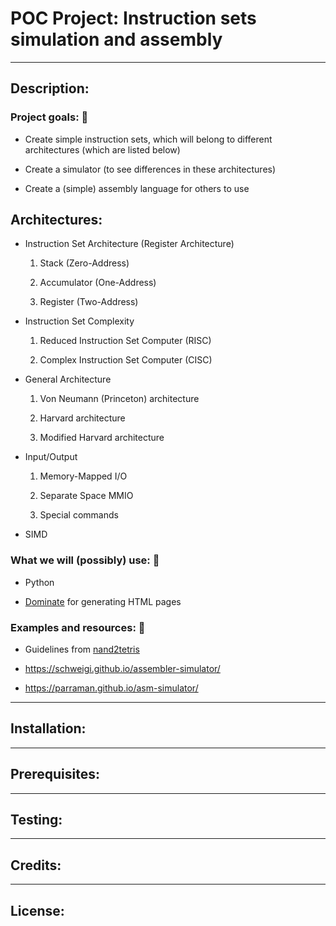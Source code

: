 # POC Project: Instruction sets simulation and assembly

---

## Description:

### Project goals: :cherry_blossom:

* Create simple instruction sets, which will belong to different architectures
(which are listed below)

* Create a simulator (to see differences in these architectures)

* Create a (simple) assembly language for others to use

## Architectures:

* Instruction Set Architecture (Register Architecture)

  1. Stack (Zero-Address)

  2. Accumulator (One-Address)

  3. Register (Two-Address)

* Instruction Set Complexity

  1. Reduced Instruction Set Computer (RISC)
  
  2. Complex Instruction Set Computer (CISC)

* General Architecture

  1. Von Neumann (Princeton) architecture

  2. Harvard architecture
  
  3. Modified Harvard architecture

* Input/Output

  1. Memory-Mapped I/O
  
  2. Separate Space MMIO
  
  3. Special commands

+ SIMD


### What we will (possibly) use: :maple_leaf:

* Python

* [Dominate](https://github.com/Knio/dominate) for generating HTML pages

### Examples and resources: :fallen_leaf:

* Guidelines from [nand2tetris](http://f.javier.io/rep/books/The%20Elements%20of%20Computing%20Systems.pdf)

* https://schweigi.github.io/assembler-simulator/

* https://parraman.github.io/asm-simulator/

---

## Installation:

---

## Prerequisites:

---

## Testing:

---

## Credits:

---

## License:

